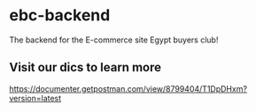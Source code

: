 # ebc-backend
The backend for the E-commerce site Egypt buyers club!

## Visit our dics to learn more
https://documenter.getpostman.com/view/8799404/T1DpDHxm?version=latest
